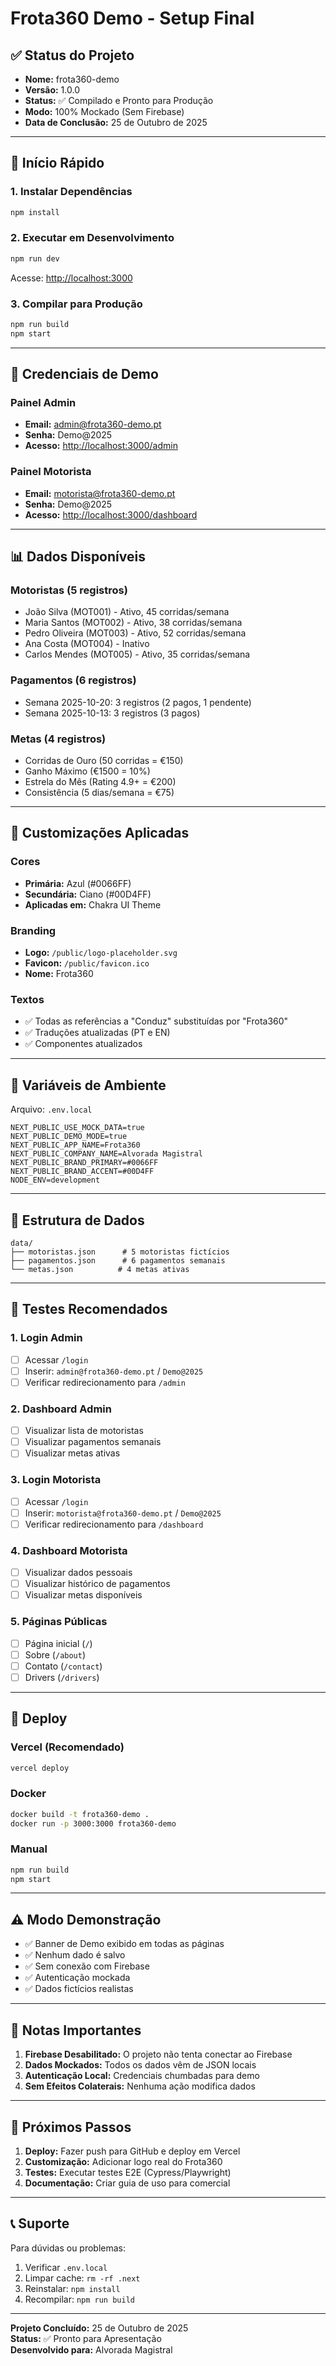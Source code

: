 # Frota360 Demo - Setup Final

## ✅ Status do Projeto

- **Nome:** frota360-demo
- **Versão:** 1.0.0
- **Status:** ✅ Compilado e Pronto para Produção
- **Modo:** 100% Mockado (Sem Firebase)
- **Data de Conclusão:** 25 de Outubro de 2025

---

## 🚀 Início Rápido

### 1. Instalar Dependências
```bash
npm install
```

### 2. Executar em Desenvolvimento
```bash
npm run dev
```

Acesse: [http://localhost:3000](http://localhost:3000)

### 3. Compilar para Produção
```bash
npm run build
npm start
```

---

## 🔐 Credenciais de Demo

### Painel Admin
- **Email:** admin@frota360-demo.pt
- **Senha:** Demo@2025
- **Acesso:** [http://localhost:3000/admin](http://localhost:3000/admin)

### Painel Motorista
- **Email:** motorista@frota360-demo.pt
- **Senha:** Demo@2025
- **Acesso:** [http://localhost:3000/dashboard](http://localhost:3000/dashboard)

---

## 📊 Dados Disponíveis

### Motoristas (5 registros)
- João Silva (MOT001) - Ativo, 45 corridas/semana
- Maria Santos (MOT002) - Ativo, 38 corridas/semana
- Pedro Oliveira (MOT003) - Ativo, 52 corridas/semana
- Ana Costa (MOT004) - Inativo
- Carlos Mendes (MOT005) - Ativo, 35 corridas/semana

### Pagamentos (6 registros)
- Semana 2025-10-20: 3 registros (2 pagos, 1 pendente)
- Semana 2025-10-13: 3 registros (3 pagos)

### Metas (4 registros)
- Corridas de Ouro (50 corridas = €150)
- Ganho Máximo (€1500 = 10%)
- Estrela do Mês (Rating 4.9+ = €200)
- Consistência (5 dias/semana = €75)

---

## 🎨 Customizações Aplicadas

### Cores
- **Primária:** Azul (#0066FF)
- **Secundária:** Ciano (#00D4FF)
- **Aplicadas em:** Chakra UI Theme

### Branding
- **Logo:** `/public/logo-placeholder.svg`
- **Favicon:** `/public/favicon.ico`
- **Nome:** Frota360

### Textos
- ✅ Todas as referências a "Conduz" substituídas por "Frota360"
- ✅ Traduções atualizadas (PT e EN)
- ✅ Componentes atualizados

---

## 🔧 Variáveis de Ambiente

Arquivo: `.env.local`

```
NEXT_PUBLIC_USE_MOCK_DATA=true
NEXT_PUBLIC_DEMO_MODE=true
NEXT_PUBLIC_APP_NAME=Frota360
NEXT_PUBLIC_COMPANY_NAME=Alvorada Magistral
NEXT_PUBLIC_BRAND_PRIMARY=#0066FF
NEXT_PUBLIC_BRAND_ACCENT=#00D4FF
NODE_ENV=development
```

---

## 📁 Estrutura de Dados

```
data/
├── motoristas.json      # 5 motoristas fictícios
├── pagamentos.json      # 6 pagamentos semanais
└── metas.json          # 4 metas ativas
```

---

## 🧪 Testes Recomendados

### 1. Login Admin
- [ ] Acessar `/login`
- [ ] Inserir: `admin@frota360-demo.pt` / `Demo@2025`
- [ ] Verificar redirecionamento para `/admin`

### 2. Dashboard Admin
- [ ] Visualizar lista de motoristas
- [ ] Visualizar pagamentos semanais
- [ ] Visualizar metas ativas

### 3. Login Motorista
- [ ] Acessar `/login`
- [ ] Inserir: `motorista@frota360-demo.pt` / `Demo@2025`
- [ ] Verificar redirecionamento para `/dashboard`

### 4. Dashboard Motorista
- [ ] Visualizar dados pessoais
- [ ] Visualizar histórico de pagamentos
- [ ] Visualizar metas disponíveis

### 5. Páginas Públicas
- [ ] Página inicial (`/`)
- [ ] Sobre (`/about`)
- [ ] Contato (`/contact`)
- [ ] Drivers (`/drivers`)

---

## 🚀 Deploy

### Vercel (Recomendado)
```bash
vercel deploy
```

### Docker
```bash
docker build -t frota360-demo .
docker run -p 3000:3000 frota360-demo
```

### Manual
```bash
npm run build
npm start
```

---

## ⚠️ Modo Demonstração

- ✅ Banner de Demo exibido em todas as páginas
- ✅ Nenhum dado é salvo
- ✅ Sem conexão com Firebase
- ✅ Autenticação mockada
- ✅ Dados fictícios realistas

---

## 📝 Notas Importantes

1. **Firebase Desabilitado:** O projeto não tenta conectar ao Firebase
2. **Dados Mockados:** Todos os dados vêm de JSON locais
3. **Autenticação Local:** Credenciais chumbadas para demo
4. **Sem Efeitos Colaterais:** Nenhuma ação modifica dados

---

## 🔄 Próximos Passos

1. **Deploy:** Fazer push para GitHub e deploy em Vercel
2. **Customização:** Adicionar logo real do Frota360
3. **Testes:** Executar testes E2E (Cypress/Playwright)
4. **Documentação:** Criar guia de uso para comercial

---

## 📞 Suporte

Para dúvidas ou problemas:
1. Verificar `.env.local`
2. Limpar cache: `rm -rf .next`
3. Reinstalar: `npm install`
4. Recompilar: `npm run build`

---

**Projeto Concluído:** 25 de Outubro de 2025  
**Status:** ✅ Pronto para Apresentação  
**Desenvolvido para:** Alvorada Magistral


